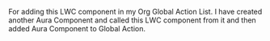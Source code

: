 For adding this LWC component in my Org Global Action List. I have created another Aura Component and called this 
LWC component from it and then added Aura Component to Global Action.

